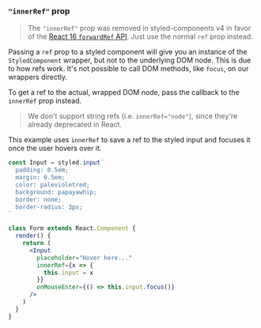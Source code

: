 ### `"innerRef"` prop

> The `"innerRef"` prop was removed in styled-components v4 in favor of the [React 16 `forwardRef` API](https://reactjs.org/docs/forwarding-refs.html). Just use the normal `ref` prop instead.

Passing a `ref` prop to a styled component will give you an instance of
the `StyledComponent` wrapper, but not to the underlying DOM node.
This is due to how refs work.
It's not possible to call DOM methods, like `focus`, on our wrappers directly.

To get a ref to the actual, wrapped DOM node, pass the callback to the `innerRef` prop instead.

> We don't support string refs (i.e. `innerRef="node"`), since they're already deprecated in React.

This example uses `innerRef` to save a ref to the styled input and focuses it once the user
hovers over it.

```jsx
const Input = styled.input`
  padding: 0.5em;
  margin: 0.5em;
  color: palevioletred;
  background: papayawhip;
  border: none;
  border-radius: 3px;
`

class Form extends React.Component {
  render() {
    return (
      <Input
        placeholder="Hover here..."
        innerRef={x => {
          this.input = x
        }}
        onMouseEnter={() => this.input.focus()}
      />
    )
  }
}
```
